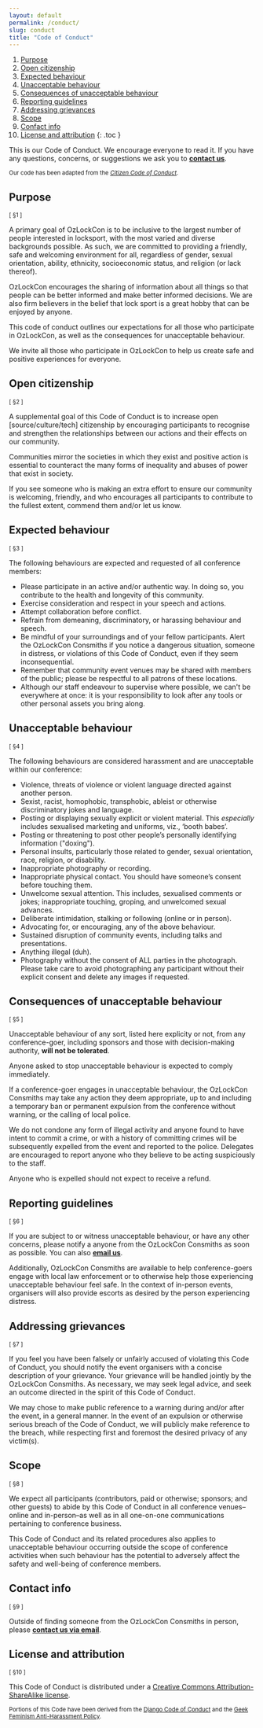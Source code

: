 ```yaml
---
layout: default
permalink: /conduct/
slug: conduct
title: "Code of Conduct"
---
```


1. [Purpose](#purpose)
2. [Open citizenship](#open-citizenship)
3. [Expected behaviour](#expected-behaviour)
4. [Unacceptable behaviour](#unacceptable-behaviour)
5. [Consequences of unacceptable behaviour](#consequences-of-unacceptable-behaviour)
6. [Reporting guidelines](#reporting-guidelines)
7. [Addressing grievances](#addressing-grievances)
8. [Scope](#scope)
9. [Confact info](#contact-info)
10. [License and attribution](#license-and-attribution)
{: .toc }

This is our Code of Conduct. We encourage everyone to read it. If you have any
questions, concerns, or suggestions we ask you to **<a href="mailto:{{ site.email }}">contact us</a>**.

<small>Our code has been adapted from the [*Citizen Code of Conduct*](http://citizencodeofconduct.org/).</small>


## Purpose

<small>[ §1 ]</small>

A primary goal of OzLockCon is to be inclusive to the largest number of people interested in locksport, with the most varied and diverse backgrounds possible. As such, we are committed to providing a friendly, safe and welcoming environment for all, regardless of gender, sexual orientation, ability, ethnicity, socioeconomic status, and religion (or lack thereof).

OzLockCon encourages the sharing of information about all things so that people can be better informed and make better informed decisions.  We are also firm believers in the belief that lock sport is a great hobby that can be enjoyed by anyone.

This code of conduct outlines our expectations for all those who participate in OzLockCon, as well as the consequences for unacceptable behaviour.

We invite all those who participate in OzLockCon to help us create safe and positive experiences for everyone.


## Open citizenship

<small>[ §2 ]</small>

A supplemental goal of this Code of Conduct is to increase open [source/culture/tech] citizenship by encouraging participants to recognise and strengthen the relationships between our actions and their effects on our community.

Communities mirror the societies in which they exist and positive action is essential to counteract the many forms of inequality and abuses of power that exist in society.

If you see someone who is making an extra effort to ensure our community is welcoming, friendly, and who encourages all participants to contribute to the fullest extent, commend them and/or let us know.


## Expected behaviour

<small>[ §3 ]</small>

The following behaviours are expected and requested of all conference members:

- Please participate in an active and/or authentic way. In doing so, you contribute to the health and longevity of this community.
- Exercise consideration and respect in your speech and actions.
- Attempt collaboration before conflict.
- Refrain from demeaning, discriminatory, or harassing behaviour and speech.
- Be mindful of your surroundings and of your fellow participants. Alert the OzLockCon Consmiths if you notice a dangerous situation, someone in distress, or violations of this Code of Conduct, even if they seem inconsequential.
- Remember that community event venues may be shared with members of the public; please be respectful to all patrons of these locations.
- Although our staff endeavour to supervise where possible, we can't be everywhere at once: it is your responsibility to look after any tools or other personal assets you bring along.


## Unacceptable behaviour

<small>[ §4 ]</small>

The following behaviours are considered harassment and are unacceptable within our conference:

- Violence, threats of violence or violent language directed against another person.
- Sexist, racist, homophobic, transphobic, ableist or otherwise discriminatory jokes and language.
- Posting or displaying sexually explicit or violent material. This _especially_ includes sexualised marketing and uniforms, viz., ‘booth babes’.
- Posting or threatening to post other people’s personally identifying information ("doxing").
- Personal insults, particularly those related to gender, sexual orientation, race, religion, or disability.
- Inappropriate photography or recording.
- Inappropriate physical contact. You should have someone’s consent before touching them.
- Unwelcome sexual attention. This includes, sexualised comments or jokes; inappropriate touching, groping, and unwelcomed sexual advances.
- Deliberate intimidation, stalking or following (online or in person).
- Advocating for, or encouraging, any of the above behaviour.
- Sustained disruption of community events, including talks and presentations.
- Anything illegal (duh).
- Photography without the consent of ALL parties in the photograph. Please take care to avoid photographing any participant without their explicit consent and delete any images if requested.


## Consequences of unacceptable behaviour

<small>[ §5 ]</small>

Unacceptable behaviour of any sort, listed here explicity or not, from any conference-goer, including sponsors and those with decision-making authority, **will not be tolerated**.

Anyone asked to stop unacceptable behaviour is expected to comply immediately.

If a conference-goer engages in unacceptable behaviour, the OzLockCon Consmiths may take any action they deem appropriate, up to and including a temporary ban or permanent expulsion from the conference without warning, or the calling of local police.

We do not condone any form of illegal activity and anyone found to have intent to commit a crime, or with a history of committing crimes will be subsequently expelled from the event and reported to the police. Delegates are encouraged to report anyone who they believe to be acting suspiciously to the staff.

Anyone who is expelled should not expect to receive a refund.


## Reporting guidelines

<small>[ §6 ]</small>

If you are subject to or witness unacceptable behaviour, or have any other concerns, please notify a anyone from the OzLockCon Consmiths as soon as possible. You can also **<a href="mailto:{{ site.email }}">email us</a>**.

Additionally, OzLockCon Consmiths are available to help conference-goers engage with local law enforcement or to otherwise help those experiencing unacceptable behaviour feel safe. In the context of in-person events, organisers will also provide escorts as desired by the person experiencing distress.


## Addressing grievances

<small>[ §7 ]</small>

If you feel you have been falsely or unfairly accused of violating this Code of Conduct, you should notify the event organisers with a concise description of your grievance. Your grievance will be handled jointly by the OzLockCon Consmiths. As necessary, we may seek legal advice, and seek an outcome directed in the spirit of this Code of Conduct.

We may chose to make public reference to a warning during and/or after the event, in a general manner. In the event of an expulsion or otherwise serious breach of the Code of Conduct, we will publicly make reference to the breach, while respecting first and foremost the desired privacy of any victim(s).


## Scope

<small>[ §8 ]</small>

We expect all participants (contributors, paid or otherwise; sponsors; and other guests) to abide by this Code of Conduct in all conference venues–online and in-person–as well as in all one-on-one communications pertaining to conference business.

This Code of Conduct and its related procedures also applies to unacceptable behaviour occurring outside the scope of conference activities when such behaviour has the potential to adversely affect the safety and well-being of conference members.


## Contact info

<small>[ §9 ]</small>

Outside of finding someone from the OzLockCon Consmiths in person, please **<a href="mailto:{{ site.email }}">contact us via email</a>**.


## License and attribution

<small>[ §10 ]</small>

This Code of Conduct is distributed under a [Creative Commons Attribution-ShareAlike license](http://creativecommons.org/licenses/by-sa/3.0/).

<small>Portions of this Code have been derived from the [Django Code of Conduct](https://www.djangoproject.com/conduct/) and the [Geek Feminism Anti-Harassment Policy](http://geekfeminism.wikia.com/wiki/Conference_anti-harassment/Policy).</small>
